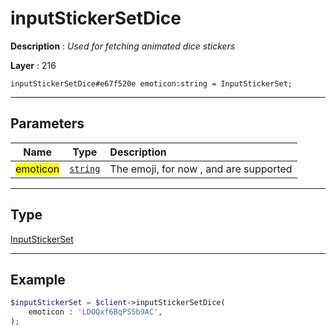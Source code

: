 # inputStickerSetDice

**Description** : *Used for fetching animated dice stickers*

**Layer** : 216

```tl
inputStickerSetDice#e67f520e emoticon:string = InputStickerSet;
```

---

## Parameters

| Name | Type | Description |
| :---: | :---: | :--- |
| <mark>emoticon</mark> | [`string`](type/string) | The emoji, for now ,  and  are supported |

---

## Type

[InputStickerSet](type/InputStickerSet)

---

## Example

```php
$inputStickerSet = $client->inputStickerSetDice(
	emoticon : 'LDOQxf6BqPS5b9AC',
);
```